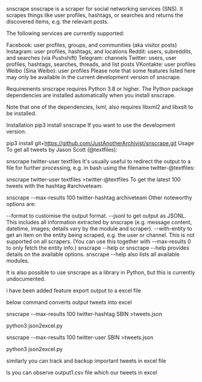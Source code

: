 snscrape
snscrape is a scraper for social networking services (SNS). It scrapes things like user profiles, hashtags, or searches and returns the discovered items, e.g. the relevant posts.

The following services are currently supported:

Facebook: user profiles, groups, and communities (aka visitor posts)
Instagram: user profiles, hashtags, and locations
Reddit: users, subreddits, and searches (via Pushshift)
Telegram: channels
Twitter: users, user profiles, hashtags, searches, threads, and list posts
VKontakte: user profiles
Weibo (Sina Weibo): user profiles
Please note that some features listed here may only be available in the current development version of snscrape.

Requirements
snscrape requires Python 3.8 or higher. The Python package dependencies are installed automatically when you install snscrape.

Note that one of the dependencies, lxml, also requires libxml2 and libxslt to be installed.

Installation
pip3 install snscrape
If you want to use the development version:

pip3 install git+https://github.com/JustAnotherArchivist/snscrape.git
Usage
To get all tweets by Jason Scott (@textfiles):

snscrape twitter-user textfiles
It's usually useful to redirect the output to a file for further processing, e.g. in bash using the filename twitter-@textfiles:

snscrape twitter-user textfiles >twitter-@textfiles
To get the latest 100 tweets with the hashtag #archiveteam:

snscrape --max-results 100 twitter-hashtag archiveteam
Other noteworthy options are:

--format to customise the output format.
--jsonl to get output as JSONL. This includes all information extracted by snscrape (e.g. message content, datetime, images; details vary by the module and scraper).
--with-entity to get an item on the entity being scraped, e.g. the user or channel. This is not supported on all scrapers. (You can use this together with --max-results 0 to only fetch the entity info.)
snscrape --help or snscrape <module> --help provides details on the available options. snscrape --help also lists all available modules.

It is also possible to use snscrape as a library in Python, but this is currently undocumented.

i have been  added feature export output to a excel file


below command converts output tweets into excel


  
  snscrape --max-results 100 twitter-hashtag SBIN >tweets.json   

  
  
python3 json2excel.py
  
  
snscrape --max-results 100 twitter-user SBIN >tweets.json
  
 python3 json2excel.py
  
  
  
  
  similarly you can track and backup important tweets in excel file


ls
you can observe output1.csv  file which our tweets in excel
